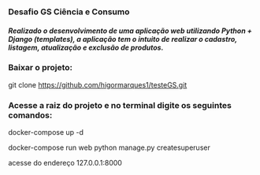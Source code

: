 <h3>Desafio GS Ciência e Consumo</h3>
<h4><i>
Realizado o desenvolvimento de uma aplicação web utilizando Python + Django (templates), a aplicação
tem o intuito de realizar o cadastro, listagem, atualização e exclusão de produtos.
</i></h4>

<h3>Baixar o projeto:</h3>

git clone https://github.com/higormarques1/testeGS.git

<h3>Acesse a raiz do projeto e no terminal digite os seguintes comandos:</h3>

docker-compose up -d

docker-compose run web python manage.py createsuperuser

acesse do endereço 127.0.0.1:8000